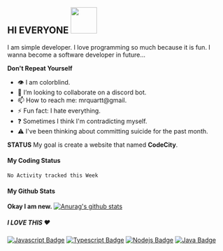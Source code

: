 ## HI EVERYONE <img src="https://media.giphy.com/media/ToMjGpQl18AemDAby3S/giphy.gif" width="60" height="60" />

I am simple developer. I love programming so much because it is fun. I wanna become a software developer in future...

**Don't Repeat Yourself**


- :eye: I am colorblind.
- 👯 I’m looking to collaborate on a discord bot.
- 📫 How to reach me: mrquartt@gmail.
- ⚡ Fun fact: I hate everything.
- :question: Sometimes I think I'm contradicting myself.
- :warning: I've been thinking about committing suicide for the past month.


**STATUS**
My goal is create a website that named **CodeCity**.

#### My Coding Status

<!--START_SECTION:waka-->
```text
No Activity tracked this Week
```
<!--END_SECTION:waka-->

#### My Github Stats

**Okay I am new.**
[![Anurag's github stats](https://github-readme-stats.vercel.app/api?username=xkraltr&&theme=tokyonight)](https://github.com/anuraghazra/github-readme-stats)

##### I LOVE THIS :heart:

[![Javascript Badge](https://img.shields.io/badge/-Javascript-F0DB4F?style=for-the-badge&labelColor=black&logo=javascript&logoColor=F0DB4F)](#) [![Typescript Badge](https://img.shields.io/badge/-Typescript-007acc?style=for-the-badge&labelColor=black&logo=typescript&logoColor=007acc)](#) [![Nodejs Badge](https://img.shields.io/badge/-Nodejs-3C873A?style=for-the-badge&labelColor=black&logo=node.js&logoColor=3C873A)](#)
[![Java Badge](https://img.shields.io/badge/-Java-ddd?style=for-the-badge&logo=java&logoColor=red&labelColor=eee)](#)
